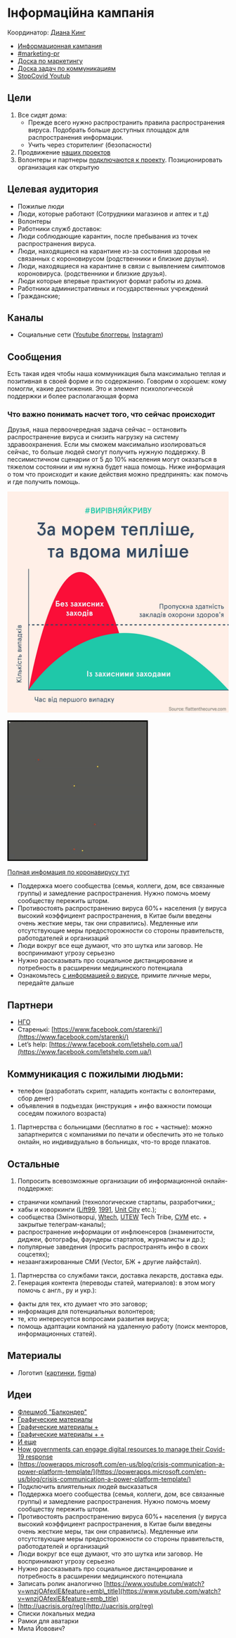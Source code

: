 # Інформаційна кампанія

Координатор: [Диана Кинг](https://t.me/dianatheking)

* [Информационная кампания](./)
* [\#marketing-pr](https://discord.gg/bK7e78)
* [Доска по маркетингу](https://trello.com/b/6DCyBJA1/marketing-pr)
* [Доска задач по коммуникациям](https://trello.com/b/xjcCv4vB/%D0%BA%D0%BE%D0%BC%D0%BC%D1%83%D0%BD%D0%B8%D0%BA%D0%B0%D1%86%D0%B8%D0%B8)
* [StopCovid Youtub](https://t.me/StopCovidYouTube)

## Цели

1. Все сидят дома: 
   * Прежде всего нужно распространить правила распространения вируса. Подобрать больше доступных площадок для распространения информации.
   * Учить через сторителинг \(безопасности\)
2. Продвижение [наших проектов](../../#proekti)
3. Волонтеры и партнеры [подключаются к проекту](../../organizaciya/informaciya-dlya-volonterov-onboarding.md). Позиционировать организация как открытую

## Целевая аудитория

* Пожилые люди
* Люди, которые работают \(Сотрудники магазинов и аптек и т.д\)
* Волонтеры 
* Работники служб доставок: 
* Люди соблюдающие карантин, после пребывания из точек распространения вируса.
* Люди, находящиеся на карантине из-за состояния здоровья не связанных с короновирусом \(родственники и близкие друзья\).
* Люди, находящиеся на карантине в связи с выявлением симптомов короновируса. \(родственники и близкие друзья\).
* Люди которые впервые практикуют формат работы из дома. 
* Работники административных и государственных учреждений 
* Гражданские; 

## Каналы

* Социальные сети \([Youtube блоггеры](https://docs.google.com/spreadsheets/d/1q-vI1a2ABqyIr9zwJseAI2I_mH9aUA_ksO7SYu1xu7k/edit?usp=sharing), [Instagram](https://docs.google.com/spreadsheets/d/1h6vMe4X3sE18q8ScF07AKZKjoZHVG_Q3jDYYro0Pa5o/edit?usp=gmail_thread)\)

## Сообщения

Есть такая идея чтобы наша коммуникация была максимально теплая и позитивная в своей форме и по содержанию. Говорим о хорошем: кому помогли, какие достижения. Это и элемент психологической поддержки и более располагающая форма

### Что важно понимать насчет того, что сейчас происходит

Друзья, наша первоочередная задача сейчас – остановить распространение вируса и снизить нагрузку на систему здравоохранения. Если мы сможем максимально изолироваться сейчас, то больше людей смогут получить нужную поддержку. В пессимистичном сценарии от 5 до 10% населения могут оказаться в тяжелом состоянии и им нужна будет наша помощь. Ниже информация о том что происходит и какие действия можно предпринять: как помочь и где получить помощь.

![](../../.gitbook/assets/image%20%284%29.png)

![&#x412;&#x438;&#x437;&#x443;&#x430;&#x43B;&#x438;&#x437;&#x430;&#x446;&#x438;&#x44F; &#x440;&#x430;&#x441;&#x43F;&#x440;&#x43E;&#x441;&#x442;&#x440;&#x430;&#x43D;&#x435;&#x43D;&#x438;&#x44F; &#x43F;&#x440;&#x438; &#x44D;&#x444;&#x444;&#x435;&#x43A;&#x442;&#x438;&#x432;&#x43D;&#x43E;&#x43C; &#x43A;&#x430;&#x440;&#x430;&#x43D;&#x442;&#x438;&#x43D;&#x435;. &#x41A;&#x430;&#x436;&#x434;&#x430;&#x44F; &#x442;&#x43E;&#x447;&#x43A;&#x430; &#x44D;&#x442;&#x43E; &#x447;&#x435;&#x43B;&#x43E;&#x432;&#x435;&#x43A;](../../.gitbook/assets/ezgif-6-4e39aa5a7d9a.gif)

[Полная инфомация по коронавирусу тут](../../o-koronaviruse/)

* Поддержка моего сообщества \(семья, коллеги, дом, все связанные группы\) и замедление распространения. Нужно помочь моему  сообществу пережить шторм. 
* Противостоять распространению вируса 60%+ населения \(у вируса высокий коэффициент распространения, в Китае были введены очень жесткие меры, так они справились\). Медленные или отсутствующие меры предосторожности со стороны правительств, работодателей и организаций
* Люди вокруг все еще думают, что это шутка или заговор. Не воспринимают угрозу серьезно
* Нужно рассказывать про социальное дистанцирование и потребность в расширении медицинского потенциала 
* Ознакомьтесь [с информацией о вирусе](../../o-koronaviruse/), примите личные меры, передайте дальше

## Партнери

* [НГО](../../ngo-obshestvennyi-sektor.md)
* Старенькі: [https://www.facebook.com/starenki/](https://www.facebook.com/starenki/)
* Let’s help: [https://www.facebook.com/letshelp.com.ua/](https://www.facebook.com/letshelp.com.ua/)

## Коммуникация с пожилыми людьми:

* телефон \(разработать скрипт, наладить контакты с волонтерами, сбор денег\)
* объявления в подъездах \(инструкция + инфо  важности помощи соседям пожилого возраста\)

1. Партнерства с больницами \(бесплатно в гос + частные\): можно запартнерится с компаниями по печати и обеспечить это не только онлайн, но индивидуально в больницах, что-то вроде плакатов.

## Остальные

1. Попросить всевозможные организации об информационной онлайн-поддержке:

* странички компаний \(технологические стартапы, разработчики,;
* хабы и коворкинги \([Lift99](https://www.facebook.com/LIFT99KyivHub/), [1991](https://www.facebook.com/1991vc/), [Unit City](https://www.facebook.com/unit.city/) etc.\);
* сообщества \(Змінотворці, [Wtech](https://www.facebook.com/wtechukraine/), [UTEW](https://www.facebook.com/groups/669683489867171/) Tech Tribe, [СУМ](https://www.facebook.com/sektamarketing/) etc. + закрытые телеграм-каналы\);
* распространение информации от инфлюенсеров \(знаменитости, диджеи, фотографы, фаундеры стартапов, журналисты и др.\);
* популярные заведения \(просить распространять инфо в своих соцсетях\);
* незаангажированные СМИ \(Vector, БЖ + другие лайфстайл\).

1. Партнерства со службами такси, доставка лекарств, доставка еды.
2. Генерация контента \(переводы статей, материалов\): в этом могу помочь с англ., ру и укр.\):

* факты для тех, кто думает что это заговор;
* информация для потенциальных волонтеров;
* те, кто интересуется вопросами развития вируса;
* помощь адаптации компаний на удаленную работу \(поиск менторов, информационных статей\).

## Материалы

* Логотип \([картинки](https://drive.google.com/drive/folders/1yTjYafpFWmkKw7lYOdkMLlyPgBxgsTm5), [figma](https://www.figma.com/file/dL4QqItFu65HFNRwvs80sP/Stop-Covid?node-id=0%3A1)\)

## Идеи

* [Флешмоб "Балкондер"](https://docs.google.com/document/d/1R6Pwt01xvFUNLfWxNZZ7Lw0VbKHVIIPzEpY_mBibJjg/edit)
* [Графические материалы](https://drive.google.com/drive/folders/1h4eb990LCqCKfIG7nJ_B-aqWx5A9UjFR)
* [Графические материалы +](https://www.dropbox.com/sh/6mdbl925k6lslko/AAC5CYbOUVEKlsOdarFM7_bQa?dl=0&fbclid=IwAR3t2KYKxUHqrhJukZ5rXB3MsWtJwgyDA78lG3r5ukwYxpgUi1hmsobnw8Y)
* [Графические материалы + +](https://cloud.phc.org.ua/index.php/s/6BrQDQbAZbzSQxt?path=/%D0%86%D0%BD%D1%84%D0%B5%D0%BA%D1%86%D1%96%D0%B9%D0%BD%D1%96%20%D0%B7%D0%B0%D1%85%D0%B2%D0%BE%D1%80%D1%8E%D0%B2%D0%B0%D0%BD%D0%BD%D1%8F/%D0%9A%D0%BE%D1%80%D0%BE%D0%BD%D0%B0%D0%B2%D1%96%D1%80%D1%83%D1%81%D0%BD%D0%B0%20%D1%96%D0%BD%D1%84%D0%B5%D0%BA%D1%86%D1%96%D1%8F%20COVID-19%20%28SARS-CoV-2,%202019-nCoV,%20%D0%BD%D0%BE%D0%B2%D0%B8%D0%B9%20%D0%BA%D0%BE%D1%80%D0%BE%D0%BD%D0%B0%D0%B2%D1%96%D1%80%D1%83%D1%81%202019%20%D1%80%D0%BE%D0%BA%D1%83%29&fbclid=IwAR1ez_W30ISdDBUSabtNqT_JcYZlDzpwa5bCaX_ewMx2Tyv0yswix6uAiWA)
* [И еще](https://drive.google.com/drive/folders/1_zhh97mtj2Y7I7238fQim0Uc4p1Kx_KN)
* [How governments can engage digital resources to manage their Covid-19 response](https://stateup.co/how-governments-can-engage-digital-resources-to-manage-their-covid-19-response/)
* [https://powerapps.microsoft.com/en-us/blog/crisis-communication-a-power-platform-template/](https://powerapps.microsoft.com/en-us/blog/crisis-communication-a-power-platform-template/)
* Подключить влиятельных людей высказаться
* Поддержка моего сообщества \(семья, коллеги, дом, все связанные группы\) и замедление распространения. Нужно помочь моему  сообществу пережить шторм. 
* Противостоять распространению вируса 60%+ населения \(у вируса высокий коэффициент распространения, в Китае были введены очень жесткие меры, так они справились\). Медленные или отсутствующие меры предосторожности со стороны правительств, работодателей и организаций
* Люди вокруг все еще думают, что это шутка или заговор. Не воспринимают угрозу серьезно
* Нужно рассказывать про социальное дистанцирование и потребность в расширении медицинского потенциала 
* Записать ролик аналогично [https://www.youtube.com/watch?v=wnzjOAfexlE&feature=emb\_title](https://www.youtube.com/watch?v=wnzjOAfexlE&feature=emb_title)
* [http://uacrisis.org/reg](http://uacrisis.org/reg)
* Списки локальных медиа
* Рамки для аватарки
* Мила Йовович?






